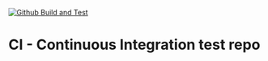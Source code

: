 [![Github Build and Test](https://github.com/giaphong28/CI_Continuous-Integration-test/actions/workflows/build.yml/badge.svg)](https://github.com/giaphong28/CI_Continuous-Integration-test/actions/workflows/build.yml/badge.svg?kill_cache=1&event=push)
# CI - Continuous Integration test repo
